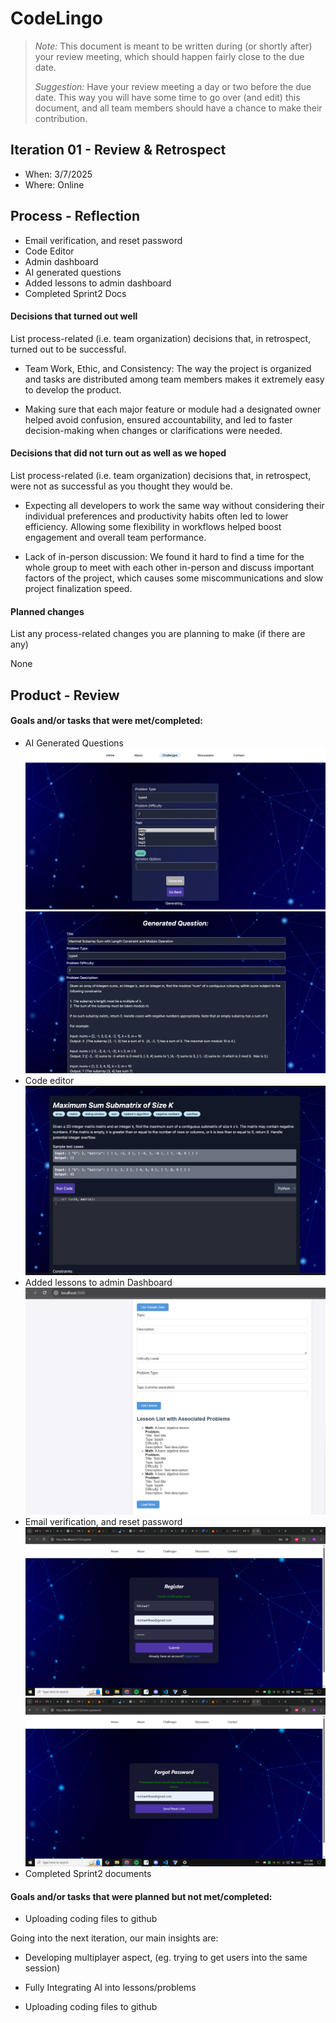 # CodeLingo

 > _Note:_ This document is meant to be written during (or shortly after) your review meeting, which should happen fairly close to the due date.      
 >      
 > _Suggestion:_ Have your review meeting a day or two before the due date. This way you will have some time to go over (and edit) this document, and all team members should have a chance to make their contribution.


## Iteration 01 - Review & Retrospect

 * When: 3/7/2025
 * Where: Online

## Process - Reflection

- Email verification, and reset password
- Code Editor
- Admin dashboard
- AI generated questions
- Added lessons to admin dashboard 
- Completed Sprint2 Docs

#### Decisions that turned out well

List process-related (i.e. team organization) decisions that, in retrospect, turned out to be successful.

- Team Work, Ethic, and Consistency: The way the project is organized and tasks are distributed among team members makes it extremely easy to develop the product.

- Making sure that each major feature or module had a designated owner helped avoid confusion, ensured accountability, and led to faster decision-making when changes or clarifications were needed.

#### Decisions that did not turn out as well as we hoped

List process-related (i.e. team organization) decisions that, in retrospect, were not as successful as you thought they would be.

- Expecting all developers to work the same way without considering their individual preferences and productivity habits often led to lower efficiency. Allowing some flexibility in workflows helped boost engagement and overall team performance.

- Lack of in-person discussion: We found it hard to find a time for the whole group to meet with each other in-person and discuss important factors of the project, which causes some miscommunications and slow project finalization speed.

#### Planned changes

List any process-related changes you are planning to make (if there are any)

None


## Product - Review

#### Goals and/or tasks that were met/completed:

- AI Generated Questions
![My Image](./images/AIGeneratedQuestions.png)
![My Image](./images/AIGeneratedQuestions1.png)
- Code editor
![My Image](./images/codeEnvironment.png)
- Added lessons to admin Dashboard
![My Image](./images/lessons.png)
- Email verification, and reset password
![My Image](./images/emailVerification.png)
![My Image](./images/resetPassword.png)
- Completed Sprint2 documents


#### Goals and/or tasks that were planned but not met/completed:

- Uploading coding files to github

Going into the next iteration, our main insights are:

- Developing multiplayer aspect, (eg. trying to get users into the same session)

- Fully Integrating AI into lessons/problems

- Uploading coding files to github

